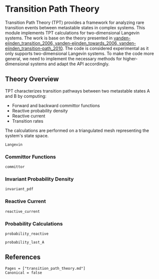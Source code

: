 # Transition Path Theory

Transition Path Theory (TPT) provides a framework for analyzing rare transition events between metastable states in complex systems. This module implements TPT calculations for two-dimensional Langevin systems. The work is base on the theory presented in [vanden-eijnden_transition_2006, vanden-eijnden_towards_2006, vanden-eijnden_transition-path_2010](@cite).
The code is considered experimental as it only supports two-dimensional Langevin systems. To make the code more general, we need to implement the necessary methods for higher-dimensional systems and adapt the API accordingly.

## Theory Overview

TPT characterizes transition pathways between two metastable states A and B by computing:

- Forward and backward committor functions
- Reactive probability density
- Reactive current
- Transition rates

The calculations are performed on a triangulated mesh representing the system's state space.

```@docs
Langevin
```

### Committor Functions

```@docs
committor
```

### Invariant Probability Density

```@docs
invariant_pdf
```

### Reactive Current

```docs
reactive_current
```

### Probability Calculations

```@docs
probability_reactive
```

```@docs
probability_last_A
```

## References

```@bibliography
Pages = ["transition_path_theory.md"]
Canonical = false
```